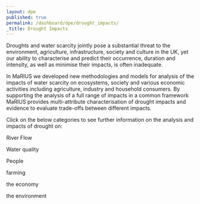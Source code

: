 ```yaml
---
layout: dpe
published: true
permalink: /dashboard/dpe/drought_impacts/
_title: Drought Impacts
---
```


Droughts and water scarcity jointly pose a substantial threat to the environment, agriculture, infrastructure, society and culture in the UK, yet our ability to characterise and predict their occurrence, duration and intensity, as well as minimise their impacts, is often inadequate.

In MaRIUS we developed new methodologies and models for analysis of the impacts of water scarcity on ecosystems, society and various economic activities including agriculture, industry and household consumers. By supporting the analysis of a full range of impacts in a common framework MaRIUS provides multi-attribute characterisation of drought impacts and evidence to evaluate trade-offs between different impacts. 

Click on the below categories to see further information on the analysis and impacts of drought on:

River Flow

Water quality

People

farming

the economy

the environment
